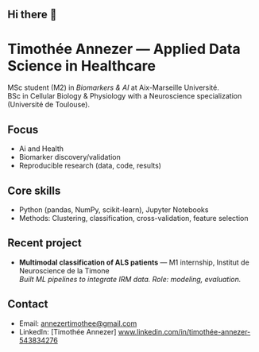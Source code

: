 ## Hi there 👋

# Timothée Annezer — Applied Data Science in Healthcare

MSc student (M2) in *Biomarkers & AI* at Aix-Marseille Université.  
BSc in Cellular Biology & Physiology with a Neuroscience specialization (Université de Toulouse).

## Focus
- Ai and Health
- Biomarker discovery/validation
- Reproducible research (data, code, results)

## Core skills
- Python (pandas, NumPy, scikit-learn), Jupyter Notebooks
- Methods: Clustering, classification, cross-validation, feature selection


## Recent project
- **Multimodal classification of ALS patients** — M1 internship, Institut de Neuroscience de la Timone  
  *Built ML pipelines to integrate IRM data. Role: modeling, evaluation.*  
  

## Contact
- Email: annezertimothee@gmail.com
- LinkedIn: [Timothée Annezer] www.linkedin.com/in/timothée-annezer-543834276

